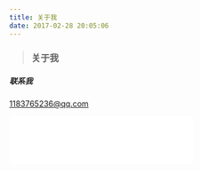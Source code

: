 ```yaml
---
title: 关于我
date: 2017-02-28 20:05:06
---
```


<blockquote class="blockquote-center"><h3>关于我</h3></blockquote>

##### 联系我
<a href="mailto:1183765236@qq.com">1183765236@qq.com</a>

<iframe frameborder="no" border="0" marginwidth="0" marginheight="0" width=330 height=86 src="//music.163.com/outchain/player?type=2&id=29750099&auto=1&height=66"></iframe>